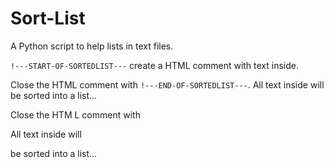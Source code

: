# Sort-List
A Python script to help lists in text files. 










<code>!---START-OF-SORTEDLIST---</code> create a HTML comment with text inside. 

Close the HTML comment with <code>!---END-OF-SORTEDLIST---</code>. All text inside will be sorted into a list... 



<!---START-SORT-TOC:1--->
<!---END-SORT-TOC--->


<!---START-OF-SORTEDLIST--->
Close
the 
HTM
L comment 
with 

All text
inside will 

be 
sorted into a list...
<!---END-OF-SORTEDLIST--->

